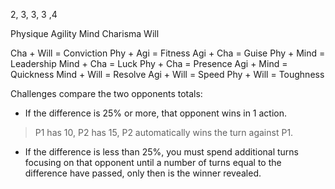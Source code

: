 2, 3, 3, 3 ,4

Physique
Agility
Mind
Charisma
Will

Cha + Will = Conviction
Phy + Agi = Fitness
Agi + Cha = Guise
Phy + Mind = Leadership
Mind + Cha = Luck
Phy + Cha = Presence
Agi + Mind = Quickness
Mind + Will = Resolve
Agi + Will = Speed
Phy + Will = Toughness

Challenges compare the two opponents totals:

- If the difference is 25% or more, that opponent wins in 1 action.
> P1 has 10, P2 has 15, P2 automatically wins the turn against P1.
- If the difference is less than 25%, you must spend additional turns focusing on that opponent until a number of turns equal to the difference have passed, only then is the winner revealed.
